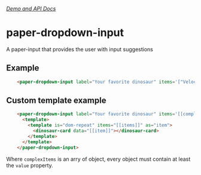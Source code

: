 _[Demo and API Docs](https://juravenator.github.io/paper-dropdown-input/components/paper-dropdown-input/)_

# paper-dropdown-input
A paper-input that provides the user with input suggestions

## Example

```html
    <paper-dropdown-input label="Your favorite dinosaur" items='["Velociraptor","Deinonychus","Allosaurus","Brontosaurus","Carcharodontosaurus","Diplodocus","T-Rex"]'></paper-dropdown-input>
```

<!-- ![easy example](http://i.giphy.com/N3u96ehw98YTK.gif "easy example") -->

## Custom template example

```html
    <paper-dropdown-input label="Your favorite dinosaur" items='[[complexItems]]'>
      <template>
        <template is="dom-repeat" items="[[items]]" as="item">
          <dinosaur-card data="[[item]]"></dinosaur-card>
        </template>
      </template>
    </paper-dropdown-input>
```

Where `complexItems` is an arry of object, every object must contain at least the `value` property.

<!-- ![example using templates](http://i.imgur.com/FD26RkN.png "example using templates") -->
